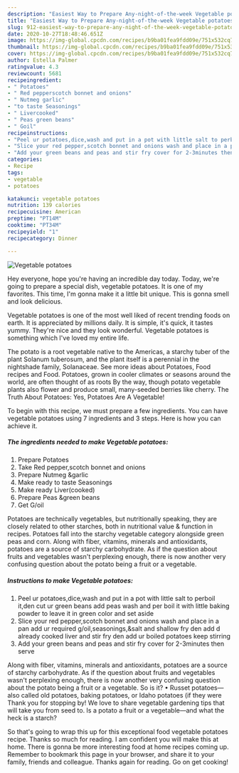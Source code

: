```yaml
---
description: "Easiest Way to Prepare Any-night-of-the-week Vegetable potatoes"
title: "Easiest Way to Prepare Any-night-of-the-week Vegetable potatoes"
slug: 912-easiest-way-to-prepare-any-night-of-the-week-vegetable-potatoes
date: 2020-10-27T18:48:46.651Z
image: https://img-global.cpcdn.com/recipes/b9ba01fea9fdd09e/751x532cq70/vegetable-potatoes-recipe-main-photo.jpg
thumbnail: https://img-global.cpcdn.com/recipes/b9ba01fea9fdd09e/751x532cq70/vegetable-potatoes-recipe-main-photo.jpg
cover: https://img-global.cpcdn.com/recipes/b9ba01fea9fdd09e/751x532cq70/vegetable-potatoes-recipe-main-photo.jpg
author: Estella Palmer
ratingvalue: 4.3
reviewcount: 5681
recipeingredient:
- " Potatoes"
- " Red pepperscotch bonnet and onions"
- " Nutmeg garlic"
- "to taste Seasonings"
- " Livercooked"
- " Peas green beans"
- " Goil"
recipeinstructions:
- "Peel ur potatoes,dice,wash and put in a pot with little salt to perboil it,den cut ur green beans add peas wash and per boil it with little baking powder to leave it in green color and set aside"
- "Slice your red pepper,scotch bonnet and onions wash and place in a pan add ur required g/oil,seasonings,&amp;salt and shallow fry den add d already cooked liver and stir fry den add ur boiled potatoes keep stirring"
- "Add your green beans and peas and stir fry cover for 2-3minutes then serve"
categories:
- Recipe
tags:
- vegetable
- potatoes

katakunci: vegetable potatoes 
nutrition: 139 calories
recipecuisine: American
preptime: "PT14M"
cooktime: "PT34M"
recipeyield: "1"
recipecategory: Dinner

---
```



![Vegetable potatoes](https://img-global.cpcdn.com/recipes/b9ba01fea9fdd09e/751x532cq70/vegetable-potatoes-recipe-main-photo.jpg)

Hey everyone, hope you're having an incredible day today. Today, we're going to prepare a special dish, vegetable potatoes. It is one of my favorites. This time, I'm gonna make it a little bit unique. This is gonna smell and look delicious.

Vegetable potatoes is one of the most well liked of recent trending foods on earth. It is appreciated by millions daily. It is simple, it's quick, it tastes yummy. They're nice and they look wonderful. Vegetable potatoes is something which I've loved my entire life.

The potato is a root vegetable native to the Americas, a starchy tuber of the plant Solanum tuberosum, and the plant itself is a perennial in the nightshade family, Solanaceae. See more ideas about Potatoes, Food recipes and Food. Potatoes, grown in cooler climates or seasons around the world, are often thought of as roots By the way, though potato vegetable plants also flower and produce small, many-seeded berries like cherry. The Truth About Potatoes: Yes, Potatoes Are A Vegetable!


To begin with this recipe, we must prepare a few ingredients. You can have vegetable potatoes using 7 ingredients and 3 steps. Here is how you can achieve it.

<!--inarticleads1-->

##### The ingredients needed to make Vegetable potatoes:

1. Prepare  Potatoes
1. Take  Red pepper,scotch bonnet and onions
1. Prepare  Nutmeg &amp;garlic
1. Make ready to taste Seasonings
1. Make ready  Liver(cooked)
1. Prepare  Peas &amp;green beans
1. Get  G/oil


Potatoes are technically vegetables, but nutritionally speaking, they are closely related to other starches, both in nutritional value &amp; function in recipes. Potatoes fall into the starchy vegetable category alongside green peas and corn. Along with fiber, vitamins, minerals and antioxidants, potatoes are a source of starchy carbohydrate. As if the question about fruits and vegetables wasn&#39;t perplexing enough, there is now another very confusing question about the potato being a fruit or a vegetable. 

<!--inarticleads2-->

##### Instructions to make Vegetable potatoes:

1. Peel ur potatoes,dice,wash and put in a pot with little salt to perboil it,den cut ur green beans add peas wash and per boil it with little baking powder to leave it in green color and set aside
1. Slice your red pepper,scotch bonnet and onions wash and place in a pan add ur required g/oil,seasonings,&amp;salt and shallow fry den add d already cooked liver and stir fry den add ur boiled potatoes keep stirring
1. Add your green beans and peas and stir fry cover for 2-3minutes then serve


Along with fiber, vitamins, minerals and antioxidants, potatoes are a source of starchy carbohydrate. As if the question about fruits and vegetables wasn&#39;t perplexing enough, there is now another very confusing question about the potato being a fruit or a vegetable. So is it? • Russet potatoes—also called old potatoes, baking potatoes, or Idaho potatoes (if they were Thank you for stopping by! We love to share vegetable gardening tips that will take you from seed to. Is a potato a fruit or a vegetable—and what the heck is a starch? 

So that's going to wrap this up for this exceptional food vegetable potatoes recipe. Thanks so much for reading. I am confident you will make this at home. There is gonna be more interesting food at home recipes coming up. Remember to bookmark this page in your browser, and share it to your family, friends and colleague. Thanks again for reading. Go on get cooking!
